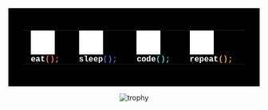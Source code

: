 <div align="center">

  <div style="background-color: #000000; padding: 30px;">
    <table border="0" cellpadding="0" cellspacing="0">
      <tbody>
        <tr>
          <!-- Eat -->
          <td style="padding: 0 15px;">
            <img src="eat.svg" width="48" height="48" style="vertical-align: middle; margin-right: 8px;">
            <span style="color: white; font-family: 'Courier New', monospace; font-weight: bold; font-size: 16px; vertical-align: middle;">eat<span style="color: #ff6b6b;">();</span></span>
          </td>
          <!-- Sleep -->
          <td style="padding: 0 15px;">
            <img src="sleep.svg" width="48" height="48" style="vertical-align: middle; margin-right: 8px;">
            <span style="color: white; font-family: 'Courier New', monospace; font-weight: bold; font-size: 16px; vertical-align: middle;">sleep<span style="color: #6a5acd;">();</span></span>
          </td>
          <!-- Code -->
          <td style="padding: 0 15px;">
            <img src="code.svg" width="48" height="48" style="vertical-align: middle; margin-right: 8px;">
            <span style="color: white; font-family: 'Courier New', monospace; font-weight: bold; font-size: 16px; vertical-align: middle;">code<span style="color: #4ecdc4;">();</span></span>
          </td>
          <!-- Repeat -->
          <td style="padding: 0 15px;">
            <img src="repeat.svg" width="48" height="48" style="vertical-align: middle; margin-right: 8px;">
            <span style="color: white; font-family: 'Courier New', monospace; font-weight: bold; font-size: 16px; vertical-align: middle;">repeat<span style="color: #ffa62b;">();</span></span>
          </td>
        </tr>
      </tbody>
    </table>
  </div>

  <p>
      <img id="trophy" src="https://github-profile-trophy.vercel.app/?username=terepapakamaal&theme=dark" alt="trophy">
  </p>

</div>
